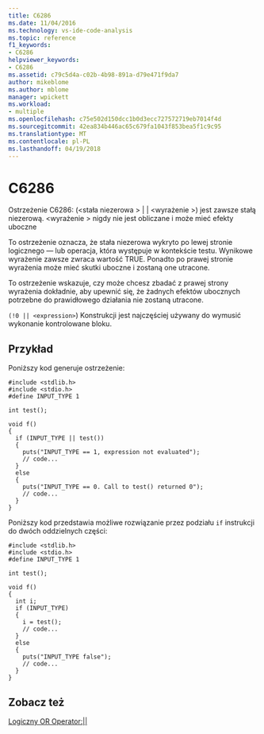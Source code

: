 ```yaml
---
title: C6286
ms.date: 11/04/2016
ms.technology: vs-ide-code-analysis
ms.topic: reference
f1_keywords:
- C6286
helpviewer_keywords:
- C6286
ms.assetid: c79c5d4a-c02b-4b98-891a-d79e471f9da7
author: mikeblome
ms.author: mblome
manager: wpickett
ms.workload:
- multiple
ms.openlocfilehash: c75e502d150dcc1b0d3ecc727572719eb7014f4d
ms.sourcegitcommit: 42ea834b446ac65c679fa1043f853bea5f1c9c95
ms.translationtype: MT
ms.contentlocale: pl-PL
ms.lasthandoff: 04/19/2018
---
```

# <a name="c6286"></a>C6286
Ostrzeżenie C6286: (\<stała niezerowa > &#124; &#124; \<wyrażenie >) jest zawsze stałą niezerową. \<wyrażenie > nigdy nie jest obliczane i może mieć efekty uboczne

 To ostrzeżenie oznacza, że stała niezerowa wykryto po lewej stronie logicznego — lub operacja, która występuje w kontekście testu. Wynikowe wyrażenie zawsze zwraca wartość TRUE. Ponadto po prawej stronie wyrażenia może mieć skutki uboczne i zostaną one utracone.

 To ostrzeżenie wskazuje, czy może chcesz zbadać z prawej strony wyrażenia dokładnie, aby upewnić się, że żadnych efektów ubocznych potrzebne do prawidłowego działania nie zostaną utracone.

 `(!0 || <expression>`) Konstrukcji jest najczęściej używany do wymusić wykonanie kontrolowane bloku.

## <a name="example"></a>Przykład
 Poniższy kod generuje ostrzeżenie:

```
#include <stdlib.h>
#include <stdio.h>
#define INPUT_TYPE 1

int test();

void f()
{
  if (INPUT_TYPE || test())
  {
    puts("INPUT_TYPE == 1, expression not evaluated");
    // code...
  }
  else
  {
    puts("INPUT_TYPE == 0. Call to test() returned 0");
    // code...
  }
}
```

 Poniższy kod przedstawia możliwe rozwiązanie przez podziału `if` instrukcji do dwóch oddzielnych części:

```
#include <stdlib.h>
#include <stdio.h>
#define INPUT_TYPE 1

int test();

void f()
{
  int i;
  if (INPUT_TYPE)
  {
    i = test();
    // code...
  }
  else
  {
    puts("INPUT_TYPE false");
    // code...
  }
}
```

## <a name="see-also"></a>Zobacz też
 [Logiczny OR Operator:&#124;&#124;](/cpp/cpp/logical-or-operator-pipe-pipe)